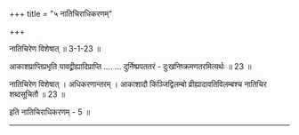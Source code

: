 +++
title = "५ नातिचिराधिकरणम्"

+++

नातिचिरेण विशेषात् ॥ 3-1-23 ॥

आकाशप्राप्तिप्रभृति यावद्व्रीह्यादिप्राप्ति .... ... दुर्निष्प्रपततरं - दुःखनिष्क्रमणतरमित्यर्थः ॥ 23 ॥

नातिचिरेण विशेषात् । अधिकरणान्तरम् । आकाशादौ किञ्जिद्विलम्बो व्रीह्यादावतिविलम्बश्च नातिचिर शब्दसूचितौ ॥ 23 ॥

इति नातिचिराधिकरणम् - 5 ॥

-----
